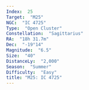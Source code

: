 ```yaml
---
Index:  25
Target:  "M25"
NGC:  "IC 4725"
Type:  "Open Cluster"
Constellation:  "Sagittarius"
RA:  "18h 31.7m"
Dec:  "-19°14"
Magnitude:  "6.5"
Size:  "40"
DistanceLy:  "2,000"
Season:  "Summer"
Difficulty:  "Easy"
title: "M25: IC 4725"
---
```

